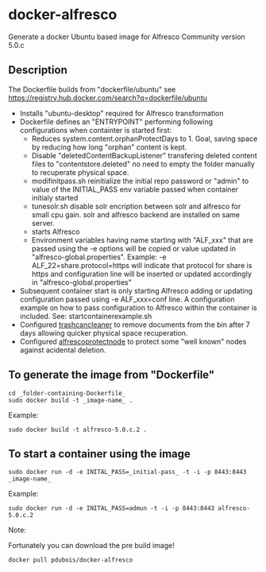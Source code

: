 # docker-alfresco


Generate a docker Ubuntu based image for Alfresco Community version 5.0.c

## Description


 The Dockerfile builds from "dockerfile/ubuntu" see https://registry.hub.docker.com/search?q=dockerfile/ubuntu
 
- Installs "ubuntu-desktop" required for Alfresco transformation
- Dockerfile defines an "ENTRYPOINT" performing following configurations when containter is started first:
	- Reduces system.content.orphanProtectDays to 1. Goal, saving space by reducing how long "orphan" content is kept.
	- Disable "deletedContentBackupListener" transfering deleted content files to "contentstore.deleted" no need
	 to empty the folder manually to recuperate physical space.
	- modifinitpass.sh reinitialize the initial repo password or "admin" to value of the INITIAL_PASS env variable
         passed when container initialy started
    - tunesolr.sh disable solr encription between solr and alfresco for small cpu gain. solr and alfresco backend 
         are installed on same server.
    - starts Alfresco
    - Environment variables having name starting with "ALF_xxx" that are passed using the -e options will be copied or value updated in "alfresco-global.properties". 
       Example: -e ALF_22=share.protocol=https will indicate that protocol for share is https and configuration line will be inserted or updated accordingly in "alfresco-global.properties"
- Subsequent container start is only starting Alfresco adding or updating configuration passed using -e ALF_xxx=conf line. A configuration example on how to pass configuration to Alfresco within the container is included. See: startcontainerexample.sh
- Configured [trashcancleaner](https://github.com/pdubois/trashcancleaner) to remove documents from the bin after 7 days allowing 
  quicker physical space recuperation.
- Configured [alfrescoprotectnode](https://github.com/pdubois/alfrescoprotectnode) to protect some "well known" nodes against acidental deletion.
  

## To generate the image from "Dockerfile"

```
cd _folder-containing-Dockerfile_
sudo docker build -t _image-name_ .
```

Example:

```
sudo docker build -t alfresco-5.0.c.2 .
```

## To start a container using the image


```
sudo docker run -d -e INITAL_PASS=_initial-pass_ -t -i -p 8443:8443 _image-name_
```

Example:

```
sudo docker run -d -e INITAL_PASS=admun -t -i -p 8443:8443 alfresco-5.0.c.2
```

Note:

Fortunately you can download the pre build image!

```
docker pull pdubois/docker-alfresco
```
